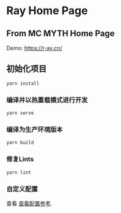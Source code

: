 # Ray Home Page
## From MC MYTH Home Page

Demo: https://r-ay.cn/

## 初始化项目

```
yarn install
```

### 编译并以热重载模式进行开发
```
yarn serve
```

### 编译为生产环境版本
```
yarn build
```

### 修复Lints
```
yarn lint
```

### 自定义配置
查看 [查看配置参考](https://cli.vuejs.org/config/).
